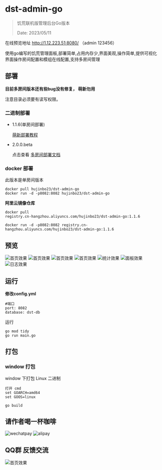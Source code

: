 # dst-admin-go
> 饥荒联机版管理后台Go版本
>
> Date: 2023/05/11

在线预览地址 http://1.12.223.51:8080/ （admin 123456）

使用go编写的饥荒管理面板,部署简单,占用内存少,界面美观,操作简单,提供可视化界面操作房间配置和模组在线配置,支持多房间管理

## 部署

**目前多房间版本还有些bug没有修复， 萌新勿用**

注意目录必须要有读写权限。
### 二进制部署
+ 1.1.6(单房间部署)
  
    [萌新部署教程](https://blog.csdn.net/Dig_hoof/article/details/131296762)

+ 2.0.0.beta

  点击查看 [多房间部署文档](docs/install.md)

### docker 部署
此版本是单房间版本
```
docker pull hujinbo23/dst-admin-go
docker run -d -p8082:8082 hujinbo23/dst-admin-go
```
**阿里云镜像仓库**

```text
docker pull 
registry.cn-hangzhou.aliyuncs.com/hujinbo23/dst-admin-go:1.1.6

docker run -d -p8082:8082 registry.cn-hangzhou.aliyuncs.com/hujinbo23/dst-admin-go:1.1.6

```

## 预览

![首页效果](docs/image/登录.png)
![首页效果](docs/image/房间.png)
![首页效果](docs/image/mod.png)
![首页效果](docs/image/mod配置.png)
![统计效果](docs/image/统计.png)
![面板效果](docs/image/面板.png)
![日志效果](docs/image/日志.png)
    

## 运行

**修改config.yml**
```
#端口
port: 8082
database: dst-db
```


运行
```
go mod tidy
go run main.go
```

## 打包


### window 打包

window 下打包 Linux 二进制 

```
打开 cmd
set GOARCH=amd64
set GOOS=linux

go build
```

## 请作者喝一杯咖啡
![wechatpay](docs/image/wechatpay.png)
![alipay](docs/image/alipay.jpg)

## QQ群 反馈交流
![首页效果](docs/image/饥荒开服面板交流issue群聊二维码.png)
